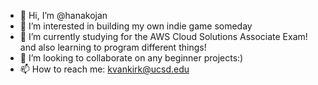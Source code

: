 - 👋 Hi, I’m @hanakojan
- 👀 I’m interested in building my own indie game someday
- 🌱 I’m currently studying for the AWS Cloud Solutions Associate Exam! and also learning to program different things!
- 💞️ I’m looking to collaborate on any beginner projects:)
- 📫 How to reach me: kvankirk@ucsd.edu

<!---
hanakojan/hanakojan is a ✨ special ✨ repository because its `README.md` (this file) appears on your GitHub profile.
You can click the Preview link to take a look at your changes.
--->
